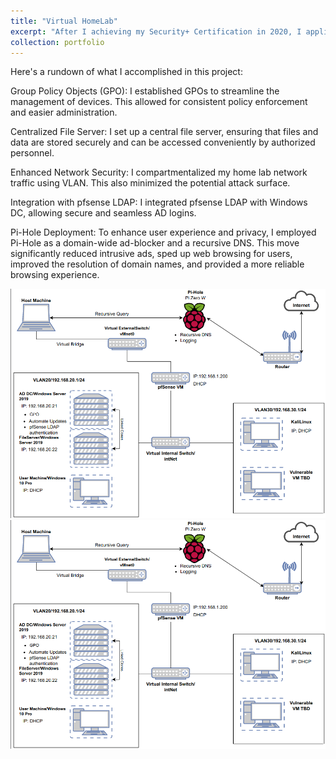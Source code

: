 ```yaml
---
title: "Virtual HomeLab"
excerpt: "After I achieving my Security+ Certification in 2020, I applied myself to design and implement a network topology."
collection: portfolio
---
```


Here's a rundown of what I accomplished in this project:

Group Policy Objects (GPO): I established GPOs to streamline the management of devices. This allowed for consistent policy enforcement and easier administration.

Centralized File Server: I set up a central file server, ensuring that files and data are stored securely and can be accessed conveniently by authorized personnel.

Enhanced Network Security: I compartmentalized my home lab network traffic using VLAN. This also minimized the potential attack surface.

Integration with pfsense LDAP: I integrated pfsense LDAP with Windows DC, allowing secure and seamless AD logins.

Pi-Hole Deployment: To enhance user experience and privacy, I employed Pi-Hole as a domain-wide ad-blocker and a recursive DNS. This move significantly reduced intrusive ads, sped up web browsing for users, improved the resolution of domain names, and provided a more reliable browsing experience.



![Virtual Home Lab](../images/VirtualHomeLab0Updated.png)
![ Home Lab](/images/VirtualHomeLab0Updated.png)